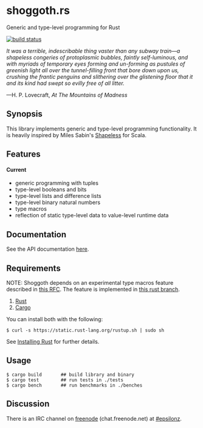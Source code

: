 # shoggoth.rs

Generic and type-level programming for Rust

[![build status](https://api.travis-ci.org/epsilonz/shoggoth.rs.svg?branch=master)](https://travis-ci.org/epsilonz/shoggoth.rs)

_It was a terrible, indescribable thing vaster than any subway train—a shapeless congeries of protoplasmic bubbles, faintly self-luminous, and with myriads of temporary eyes forming and un-forming as pustules of greenish light all over the tunnel-filling front that bore down upon us, crushing the frantic penguins and slithering over the glistening floor that it and its kind had swept so evilly free of all litter._

—H. P. Lovecraft, _At The Mountains of Madness_

## Synopsis

This library implements generic and type-level programming functionality. It is heavily inspired by Miles Sabin's [Shapeless](https://github.com/milessabin/shapeless) for Scala.

## Features

#### Current

* generic programming with tuples
* type-level booleans and bits
* type-level lists and difference lists
* type-level binary natural numbers
* type macros
* reflection of static type-level data to value-level runtime data

## Documentation

See the API documentation [here](http://epsilonz.github.io/shoggoth.rs/doc/shoggoth/).

## Requirements

NOTE: Shoggoth depends on an experimental type macros feature
described in
[this RFC](https://github.com/rust-lang/rfcs/pull/873). The feature is
implemented in
[this rust branch](https://github.com/freebroccolo/rust/tree/feature/type_macros).

1.   [Rust](http://www.rust-lang.org/)
2.   [Cargo](http://crates.io/)

You can install both with the following:

```
$ curl -s https://static.rust-lang.org/rustup.sh | sudo sh
```

See [Installing Rust](http://doc.rust-lang.org/guide.html#installing-rust) for further details.

## Usage

```
$ cargo build       ## build library and binary
$ cargo test        ## run tests in ./tests
$ cargo bench       ## run benchmarks in ./benches
```

## Discussion

There is an IRC channel on [freenode](https://freenode.net) (chat.freenode.net) at [#epsilonz](http://webchat.freenode.net/?channels=%23epsilonz).
